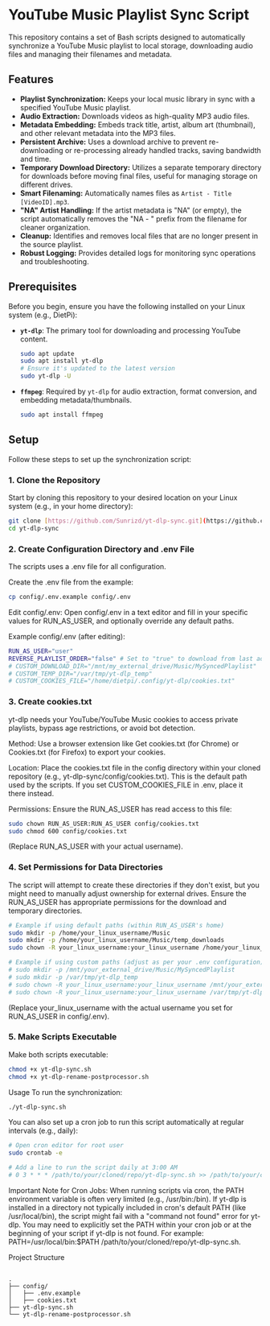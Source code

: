 # YouTube Music Playlist Sync Script

This repository contains a set of Bash scripts designed to automatically synchronize a YouTube Music playlist to local storage, downloading audio files and managing their filenames and metadata.

## Features

* **Playlist Synchronization:** Keeps your local music library in sync with a specified YouTube Music playlist.
* **Audio Extraction:** Downloads videos as high-quality MP3 audio files.
* **Metadata Embedding:** Embeds track title, artist, album art (thumbnail), and other relevant metadata into the MP3 files.
* **Persistent Archive:** Uses a download archive to prevent re-downloading or re-processing already handled tracks, saving bandwidth and time.
* **Temporary Download Directory:** Utilizes a separate temporary directory for downloads before moving final files, useful for managing storage on different drives.
* **Smart Filenaming:** Automatically names files as `Artist - Title [VideoID].mp3`.
* **"NA" Artist Handling:** If the artist metadata is "NA" (or empty), the script automatically removes the "NA - " prefix from the filename for cleaner organization.
* **Cleanup:** Identifies and removes local files that are no longer present in the source playlist.
* **Robust Logging:** Provides detailed logs for monitoring sync operations and troubleshooting.

## Prerequisites

Before you begin, ensure you have the following installed on your Linux system (e.g., DietPi):

* **`yt-dlp`**: The primary tool for downloading and processing YouTube content.

    ```bash
    sudo apt update
    sudo apt install yt-dlp
    # Ensure it's updated to the latest version
    sudo yt-dlp -U
    ```

* **`ffmpeg`**: Required by `yt-dlp` for audio extraction, format conversion, and embedding metadata/thumbnails.

    ```bash
    sudo apt install ffmpeg
    ```

## Setup

Follow these steps to set up the synchronization script:

### 1. Clone the Repository

Start by cloning this repository to your desired location on your Linux system (e.g., in your home directory):

```bash
git clone [https://github.com/Sunrizd/yt-dlp-sync.git](https://github.com/Sunrizd/yt-dlp-sync.git)
cd yt-dlp-sync
```

### 2. Create Configuration Directory and .env File
The scripts uses a .env file for all configuration.

Create the .env file from the example:
```bash
cp config/.env.example config/.env
```
Edit config/.env: Open config/.env in a text editor and fill in your specific values for RUN_AS_USER, and optionally override any default paths.

Example config/.env (after editing):
```bash
RUN_AS_USER="user"
REVERSE_PLAYLIST_ORDER="false" # Set to "true" to download from last added to first
# CUSTOM_DOWNLOAD_DIR="/mnt/my_external_drive/Music/MySyncedPlaylist"
# CUSTOM_TEMP_DIR="/var/tmp/yt-dlp_temp"
# CUSTOM_COOKIES_FILE="/home/dietpi/.config/yt-dlp/cookies.txt"

```

### 3. Create cookies.txt
yt-dlp needs your YouTube/YouTube Music cookies to access private playlists, bypass age restrictions, or avoid bot detection.

Method: Use a browser extension like Get cookies.txt (for Chrome) or Cookies.txt (for Firefox) to export your cookies.

Location: Place the cookies.txt file in the config directory within your cloned repository (e.g., yt-dlp-sync/config/cookies.txt). This is the default path used by the scripts. If you set CUSTOM_COOKIES_FILE in .env, place it there instead.

Permissions: Ensure the RUN_AS_USER has read access to this file:
```bash
sudo chown RUN_AS_USER:RUN_AS_USER config/cookies.txt
sudo chmod 600 config/cookies.txt
```
(Replace RUN_AS_USER with your actual username).

### 4. Set Permissions for Data Directories
The script will attempt to create these directories if they don't exist, but you might need to manually adjust ownership for external drives. Ensure the RUN_AS_USER has appropriate permissions for the download and temporary directories.
```bash
# Example if using default paths (within RUN_AS_USER's home)
sudo mkdir -p /home/your_linux_username/Music
sudo mkdir -p /home/your_linux_username/Music/temp_downloads
sudo chown -R your_linux_username:your_linux_username /home/your_linux_username/Music
```
```bash
# Example if using custom paths (adjust as per your .env configuration)
# sudo mkdir -p /mnt/your_external_drive/Music/MySyncedPlaylist
# sudo mkdir -p /var/tmp/yt-dlp_temp
# sudo chown -R your_linux_username:your_linux_username /mnt/your_external_drive/Music/MySyncedPlaylist
# sudo chown -R your_linux_username:your_linux_username /var/tmp/yt-dlp_temp
```
(Replace your_linux_username with the actual username you set for RUN_AS_USER in config/.env).

### 5. Make Scripts Executable
Make both scripts executable:
```bash
chmod +x yt-dlp-sync.sh
chmod +x yt-dlp-rename-postprocessor.sh
```
Usage
To run the synchronization:
```bash
./yt-dlp-sync.sh
```
You can also set up a cron job to run this script automatically at regular intervals (e.g., daily):
```bash
# Open cron editor for root user
sudo crontab -e

# Add a line to run the script daily at 3:00 AM
# 0 3 * * * /path/to/your/cloned/repo/yt-dlp-sync.sh >> /path/to/your/cloned/repo/config/yt-dlp-sync.log 2>&1
```
Important Note for Cron Jobs: When running scripts via cron, the PATH environment variable is often very limited (e.g., /usr/bin:/bin). If yt-dlp is installed in a directory not typically included in cron's default PATH (like /usr/local/bin), the script might fail with a "command not found" error for yt-dlp. You may need to explicitly set the PATH within your cron job or at the beginning of your script if yt-dlp is not found. For example: PATH=/usr/local/bin:$PATH /path/to/your/cloned/repo/yt-dlp-sync.sh.

Project Structure
```

.
├── config/
│   ├── .env.example
│   ├── cookies.txt
├── yt-dlp-sync.sh
└── yt-dlp-rename-postprocessor.sh
```
